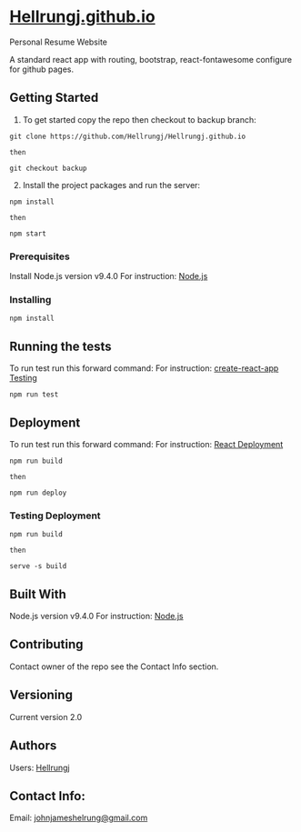 # [Hellrungj.github.io](Hellrungj.github.io)
Personal Resume Website

A standard react app with routing, bootstrap, react-fontawesome configure for github pages. 

## Getting Started

1. To get started copy the repo then checkout to backup branch:
```node
git clone https://github.com/Hellrungj/Hellrungj.github.io

then

git checkout backup
``` 
2. Install the project packages and run the server:

```node
npm install

then

npm start
```

### Prerequisites
Install Node.js version v9.4.0
For instruction: [Node.js](https://nodejs.org/)

### Installing
```node 
npm install
```

## Running the tests
To run test run this forward command: 
For instruction: [create-react-app Testing](https://github.com/facebook/create-react-app/blob/master/packages/react-scripts/template/README.md#running-tests)
```node 
npm run test
```

## Deployment
To run test run this forward command: 
For instruction: [React Deployment](https://facebook.github.io/create-react-app/docs/deployment)
```node 
npm run build

then

npm run deploy

```

### Testing Deployment
```node
npm run build

then

serve -s build
```

## Built With
Node.js version v9.4.0
For instruction: [Node.js](https://nodejs.org/)

## Contributing
Contact owner of the repo see the Contact Info section.

## Versioning
Current version 2.0

## Authors
Users: [Hellrungj](https://github.com/Hellrungj/)

## Contact Info:
Email: [johnjameshelrung@gmail.com](johnjameshellrung@gmail.com)
